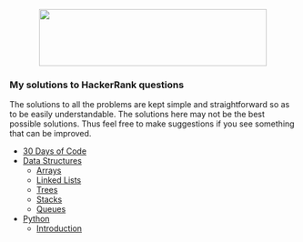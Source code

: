 <p align="center">
  <img width=400" height="100" src="https://blog.hackerrank.com/wp-content/uploads/2017/10/logo_HRwordmark2700x670_2-1.png">
</p>

### My solutions to HackerRank questions

The solutions to all the problems are kept simple and straightforward so as to be easily understandable. The solutions here may not be the best possible solutions. Thus feel free to make suggestions if you see something that can be improved. 

* [30 Days of Code](https://github.com/bp274/HackerRank/tree/master/30%20Days%20of%20Code)
* [Data Structures](https://github.com/bp274/HackerRank/tree/master/Data%20Structures)
  * [Arrays](https://github.com/bp274/HackerRank/tree/master/Data%20Structures/Arrays)
  * [Linked Lists](https://github.com/bp274/HackerRank/tree/master/Data%20Structures/Linked%20Lists)
  * [Trees](https://github.com/bp274/HackerRank/tree/master/Data%20Structures/Trees)
  * [Stacks](https://github.com/bp274/HackerRank/tree/master/Data%20Structures/Stacks)
  * [Queues](https://github.com/bp274/HackerRank/tree/master/Data%20Structures/Queues)
* [Python](https://github.com/bp274/HackerRank/tree/master/Python)
  * [Introduction](https://github.com/bp274/HackerRank/tree/master/Python/Introduction)
